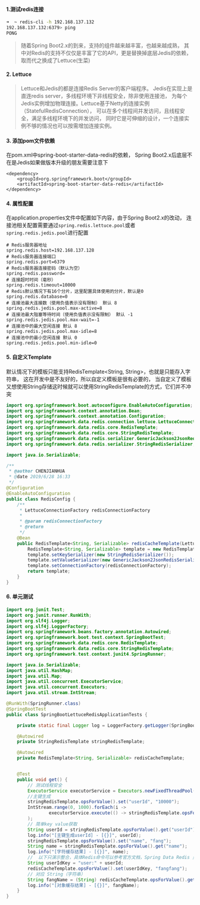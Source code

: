 #### 1.测试redis连接

```bash
➜  ~ redis-cli -h 192.168.137.132
192.168.137.132:6379> ping
PONG
```

> 随着Spring Boot2.x的到来，支持的组件越来越丰富，也越来越成熟，
其中对Redis的支持不仅仅是丰富了它的API，更是替换掉底层Jedis的依赖，取而代之换成了Lettuce(生菜)

#### 2. Lettuce

> Lettuce和Jedis的都是连接Redis Server的客户端程序。
Jedis在实现上是直连redis server，多线程环境下非线程安全，除非使用连接池，
为每个Jedis实例增加物理连接。Lettuce基于Netty的连接实例（StatefulRedisConnection），
可以在多个线程间并发访问，且线程安全，满足多线程环境下的并发访问，
同时它是可伸缩的设计，一个连接实例不够的情况也可以按需增加连接实例。

#### 3. 添加pom文件依赖

在pom.xml中spring-boot-starter-data-redis的依赖，
Spring Boot2.x后底层不在是Jedis如果做版本升级的朋友需要注意下

```maven
<dependency>
    <groupId>org.springframework.boot</groupId>
    <artifactId>spring-boot-starter-data-redis</artifactId>
</dependency>
```

#### 4. 属性配置

在application.properties文件中配置如下内容，由于Spring Boot2.x的改动，
连接池相关配置需要通过`spring.redis.lettuce.pool`或者`spring.redis.jedis.pool`进行配置

```properties
# Redis服务器地址
spring.redis.host=192.168.137.128
# Redis服务器连接端口
spring.redis.port=6379
# Redis服务器连接密码（默认为空）
spring.redis.password=
# 连接超时时间（毫秒）
spring.redis.timeout=10000
# Redis默认情况下有16个分片，这里配置具体使用的分片，默认是0
spring.redis.database=0
# 连接池最大连接数（使用负值表示没有限制） 默认 8
spring.redis.jedis.pool.max-active=8
# 连接池最大阻塞等待时间（使用负值表示没有限制） 默认 -1
spring.redis.jedis.pool.max-wait=-1
# 连接池中的最大空闲连接 默认 8
spring.redis.jedis.pool.max-idle=8
# 连接池中的最小空闲连接 默认 0
spring.redis.jedis.pool.min-idle=0
```

#### 5. 自定义Template

默认情况下的模板只能支持RedisTemplate<String, String>，也就是只能存入字符串，
这在开发中是不友好的，所以自定义模板是很有必要的，
当自定义了模板又想使用String存储这时候就可以使用StringRedisTemplate的方式，它们并不冲突

```java
import org.springframework.boot.autoconfigure.EnableAutoConfiguration;
import org.springframework.context.annotation.Bean;
import org.springframework.context.annotation.Configuration;
import org.springframework.data.redis.connection.lettuce.LettuceConnectionFactory;
import org.springframework.data.redis.core.RedisTemplate;
import org.springframework.data.redis.core.StringRedisTemplate;
import org.springframework.data.redis.serializer.GenericJackson2JsonRedisSerializer;
import org.springframework.data.redis.serializer.StringRedisSerializer;

import java.io.Serializable;

/**
 * @author CHENJIANHUA
 * @date 2019/6/28 16:33
 */
@Configuration
@EnableAutoConfiguration
public class RedisConfig {
    /**
     * LettuceConnectionFactory redisConnectionFactory
     *
     * @param redisConnectionFactory
     * @return
     */
    @Bean
    public RedisTemplate<String, Serializable> redisCacheTemplate(LettuceConnectionFactory redisConnectionFactory) {
        RedisTemplate<String, Serializable> template = new RedisTemplate<>();
        template.setKeySerializer(new StringRedisSerializer());
        template.setValueSerializer(new GenericJackson2JsonRedisSerializer());
        template.setConnectionFactory(redisConnectionFactory);
        return template;
    }
}
```

#### 6. 单元测试

```java
import org.junit.Test;
import org.junit.runner.RunWith;
import org.slf4j.Logger;
import org.slf4j.LoggerFactory;
import org.springframework.beans.factory.annotation.Autowired;
import org.springframework.boot.test.context.SpringBootTest;
import org.springframework.data.redis.core.RedisTemplate;
import org.springframework.data.redis.core.StringRedisTemplate;
import org.springframework.test.context.junit4.SpringRunner;

import java.io.Serializable;
import java.util.HashMap;
import java.util.Map;
import java.util.concurrent.ExecutorService;
import java.util.concurrent.Executors;
import java.util.stream.IntStream;

@RunWith(SpringRunner.class)
@SpringBootTest
public class SpringBootLettuceRedisApplicationTests {

    private static final Logger log = LoggerFactory.getLogger(SpringBootLettuceRedisApplicationTests.class);

    @Autowired
    private StringRedisTemplate stringRedisTemplate;

    @Autowired
    private RedisTemplate<String, Serializable> redisCacheTemplate;


    @Test
    public void get() {
        // 测试线程安全
        ExecutorService executorService = Executors.newFixedThreadPool(1000);
        //主键生成
        stringRedisTemplate.opsForValue().set("userId", "10000");
        IntStream.range(0, 1000).forEach(i ->
                executorService.execute(() -> stringRedisTemplate.opsForValue().increment("userId", 1))
        );
        // 简单key value获取
        String userId = stringRedisTemplate.opsForValue().get("userId");
        log.info("[主键生成userId] - [{}]", userId);
        stringRedisTemplate.opsForValue().set("name", "fang");
        String name = stringRedisTemplate.opsForValue().get("name");
        log.info("[字符缓存结果] - [{}]", name);
        //  以下只演示整合，具体Redis命令可以参考官方文档，Spring Data Redis 只是改了个名字而已，Redis支持的命令它都支持
        String userIdKey = "user:" + userId;
        redisCacheTemplate.opsForValue().set(userIdKey, "fangfang");
        // 对应 String（字符串）
        String fangName = (String) redisCacheTemplate.opsForValue().get(userIdKey);
        log.info("[对象缓存结果] - [{}]", fangName);
    }
}
```
